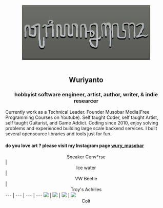 <div align="center">

[<img src="https://raw.githubusercontent.com/wuriyanto48/wuriyanto48/master/assets/wury_in_aksara_jawa.jpg" width="400">](https://github.com/wuriyanto48)
<br/><br/>
## Wuriyanto
### hobbyist software engineer, artist, author, writer, & indie researcer
</div>

Currently work as a Technical Leader. Founder Musobar Media(Free Programming Courses on Youtube). Self taught Coder, self taught Artist,  self taught Guitarist,  and Game Addict. Coding since 2010, enjoy solving problems and experienced building large scale backend services. I built several opensource libraries and tools just for fun.

#### do you love art ? please visit my Instagram page [wury_musobar](https://www.instagram.com/wury_musobar/)

<div align="center">Sneaker Conv*rse</div> | <div align="center">Ice water</div> | <div align="center">VW Beetle</div> | <div align="center">Troy's Achilles</div> 
--- | --- | --- | ---
<img src="https://instagram.fcgk4-4.fna.fbcdn.net/v/t51.2885-15/sh0.08/e35/s640x640/100621651_584039368903813_3479954483254788607_n.jpg?_nc_ht=instagram.fcgk4-4.fna.fbcdn.net&_nc_cat=101&_nc_ohc=cAFzYAi9BFQAX_lawtd&oh=d1d3694b3cc41eba6972f2868a138707&oe=5F3B35DD" width="300"> | <img src="https://instagram.fcgk4-3.fna.fbcdn.net/v/t51.2885-15/sh0.08/e35/s640x640/91942071_232997971185752_8534895013789345820_n.jpg?_nc_ht=instagram.fcgk4-3.fna.fbcdn.net&_nc_cat=108&_nc_ohc=6G-KqpOrNW4AX-UMebe&oh=d5b749f28f1abcffc2d9bc45d030f5a0&oe=5F3B5E26" width="300"> | <img src="https://instagram.fcgk5-1.fna.fbcdn.net/v/t51.2885-15/sh0.08/e35/s750x750/91862719_160931665381034_99163250187660152_n.jpg?_nc_ht=instagram.fcgk5-1.fna.fbcdn.net&_nc_cat=102&_nc_ohc=G-iSOHPwfPwAX9TrwWO&oh=5e8f481302321507d22ced5d2b671af0&oe=5F3C838C" width="300"> | <img src="https://instagram.fcgk4-4.fna.fbcdn.net/v/t51.2885-15/sh0.08/e35/p750x750/14561975_346857998987847_1394839536168599552_n.jpg?_nc_ht=instagram.fcgk4-4.fna.fbcdn.net&_nc_cat=103&_nc_ohc=XPZ9v4IUcrMAX9fdYq-&oh=eb266a86ffa59f68c0433a7c6f05414d&oe=5F3C5E62" width="300">
<div align="center">Colt</div>
